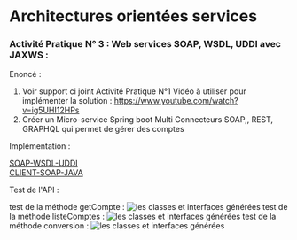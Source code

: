 # Architectures orientées services

### Activité Pratique N° 3 : Web services SOAP, WSDL, UDDI avec JAXWS  :



Enoncé :

1.  Voir support ci joint Activité Pratique N°1
   Vidéo à utiliser pour implémenter la solution :
   https://www.youtube.com/watch?v=ig5UHI12HPs
2. Créer un Micro-service Spring boot Multi Connecteurs SOAP,, REST, GRAPHQL qui permet de gérer des comptes


Implémentation :

[SOAP-WSDL-UDDI](SOAP-WSDL-UDDI/README.md) </br>
[CLIENT-SOAP-JAVA](client-soap-java/README.md)

Test de l'API :

test de la méthode getCompte :
![ les classes et interfaces générées](soaptestgetcompte.PNG "c'est les classes généré à partir du WSDL")
test de la méthode listeComptes :
![ les classes et interfaces générées](comptes.PNG "c'est les classes généré à partir du WSDL")
test de la méthode conversion :
![ les classes et interfaces générées](soaptestconvet.PNG "c'est les classes généré à partir du WSDL")

